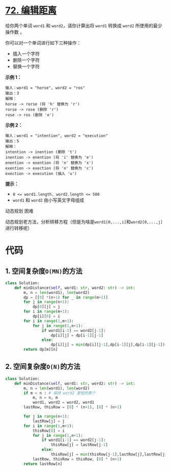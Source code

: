 <!--
 * @Description: 
 * @Autor: Au3C2
 * @Date: 2021-07-17 14:51:17
 * @LastEditors: Au3C2
 * @LastEditTime: 2021-07-17 14:51:36
-->
# [72. 编辑距离](https://leetcode-cn.com/problems/edit-distance/)

给你两个单词 `word1` 和 `word2`，请你计算出将 `word1` 转换成 `word2` 所使用的最少操作数 。

你可以对一个单词进行如下三种操作：

-   插入一个字符
-   删除一个字符
-   替换一个字符

 

**示例 1：**

```
输入：word1 = "horse", word2 = "ros"
输出：3
解释：
horse -> rorse (将 'h' 替换为 'r')
rorse -> rose (删除 'r')
rose -> ros (删除 'e')
```

**示例 2：**

```
输入：word1 = "intention", word2 = "execution"
输出：5
解释：
intention -> inention (删除 't')
inention -> enention (将 'i' 替换为 'e')
enention -> exention (将 'n' 替换为 'x')
exention -> exection (将 'n' 替换为 'c')
exection -> execution (插入 'u')
```

 

**提示：**

-   `0 <= word1.length, word2.length <= 500`
-   `word1` 和 `word2` 由小写英文字母组成

动态规划 困难

动态规划老方法，分析转移方程（但是为啥是`word1[0,...,i]`和`word2[0,...,j]`进行转移呢）

# 代码

## 1. 空间复杂度`O(MN)`的方法

```python
class Solution:
    def minDistance(self, word1: str, word2: str) -> int:
        m, n = len(word1), len(word2)
        dp = [[0] *(n+1) for _ in range(m+1)]
        for j in range(n+1):
            dp[0][j] = j
        for i in range(m+1):
            dp[i][0] = i
        for i in range(1,m+1):
            for j in range(1,n+1):
                if word1[i-1] == word2[j-1]:
                    dp[i][j] = dp[i-1][j-1]
                else:
                    dp[i][j] = min(dp[i][j-1],dp[i-1][j],dp[i-1][j-1]) + 1
        return dp[m][n]
```

## 2. 空间复杂度`O(N)`的方法

```python
class Solution:
    def minDistance(self, word1: str, word2: str) -> int:
        m, n = len(word1), len(word2)
        if m < n : # 保持 word2 是短的那个
            m, n = n, m
            word1, word2 = word2, word1
        lastRow, thisRow = [0] * (n+1), [0] * (n+1)

        for j in range(n+1):
            lastRow[j] = j
        for i in range(1,m+1):
            thisRow[0] = i
            for j in range(1,n+1):
                if word1[i-1] == word2[j-1]:
                    thisRow[j] = lastRow[j-1]
                else:
                    thisRow[j] = min(thisRow[j-1],lastRow[j],lastRow[j-1]) + 1
            lastRow, thisRow = thisRow, [0] * (n+1)
        return lastRow[n]
```
